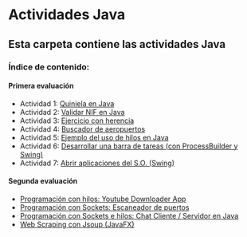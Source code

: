 # Actividades Java

## Esta carpeta contiene las actividades Java

### Índice de contenido:

#### Primera evaluación

- Actividad 1: [Quiniela en Java](https://github.com/sergiosabater/PSP/blob/master/Actividades%20Java/Quiniela/Quiniela.java)
- Actividad 2: [Validar NIF en Java](https://github.com/sergiosabater/PSP/blob/master/Actividades%20Java/ValidarNIF/ValidarNIF.java)
- Actividad 3: [Ejercicio con herencia](https://github.com/sergiosabater/PSP/tree/master/Actividades%20Java/EjercicioConHerencia)
- Actividad 4: [Buscador de aeropuertos](https://github.com/sergiosabater/PSP/tree/master/Actividades%20Java/BuscadorAeropuertos)
- Actividad 5: [Ejemplo del uso de hilos en Java](https://github.com/sergiosabater/PSP/tree/master/Actividades%20Java/EjemploHilos)
- Actividad 6: [Desarrollar una barra de tareas (con ProcessBuilder y Swing)](https://github.com/sergiosabater/PSP/tree/master/Actividades%20Java/BarraTareas)
- Actividad 7: [Abrir aplicaciones del S.O. (Swing)](https://github.com/sergiosabater/PSP/tree/master/Actividades%20Java/AbrirAplicacionesSO)

#### Segunda evaluación

- [Programación con hilos: Youtube Downloader App](https://github.com/sergiosabater/PSP/tree/master/Actividades%20Java/YouTubeDownloader)
- [Programación con Sockets: Escaneador de puertos](https://github.com/sergiosabater/PSP/blob/master/Actividades%20Java/PortScanner/ScannerPort.java)
- [Programación con Sockets e hilos: Chat Cliente / Servidor en Java](https://github.com/sergiosabater/PSP/tree/master/Actividades%20Java/Chat)
- [Web Scraping con Jsoup (JavaFX)](https://github.com/sergiosabater/PSP/tree/master/Actividades%20Java/WebScrapingJsoup)
